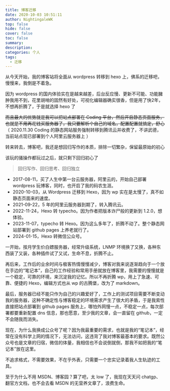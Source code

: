 ```yaml
---
title: 博客迁移
date: 2020-10-03 10:51:11
author: NightingaleWK
top: false
hide: false
cover: false
toc: false
summary: 
description: 
categories: 个人
tags:
  - 迁移
---
```

从今天开始，我的博客站将全面从 wordpress 转移到 hexo 上，佛系的迁移吧，慢慢来，我倒是不着急。

因为 wordpress 的国内体验实在是越来越差，后台反应慢、更新不可能、功能臃肿我用不到，花里胡哨的固然有好处，可视化编辑器确实很香，但是用了快2年，不想再折腾了，于是就选择 hexo 了

~~而且最大的优势就是我可以把站点部署在 Coding 平台，然后开启静态页面服务，也就是不用再花钱买服务器了，我只要解析个自己的域名，配置配置就搞定，舒心~~ （ 2020.11.30 Coding 的静态网站服务强制转移到腾讯云并收费了，不讲武德，当前站点现已部署到个人阿里云服务器上 ）

转来转去，博客吧，我还是想回归写作的本质，排除一切繁杂，保留最原始的初心

该玩的骚操作都玩过之后，就只剩下回归初心了

> 回归写作、回归思考、回归独立

- 2017-08-11，买了人生中第一台云服务器，阿里云的，开始自己部署 wordpress 玩博客，同时，也开启了我的码农生涯。
- 2020-10-03，从 Wordpress 迁移到 Hexo，因为 wp 实在是太慢了，真不如静态页面来的速度。
- 2021-09-22，5 年的阿里云服务器到期了，转入腾讯云。
- 2022-11-24，Hexo 转 typecho。因为作者把版本诈尸般的更新到 1.2.0，想体验。
- 2023-11-07，typecho 转 Hexo。因为这么多年了，折腾不动了。整个静态网站部署到 github pages 上养老就行了。
- 2024-01-15，Hexo 转微信公众号。

一开始，按月学生价白嫖服务器，经常升级系统，LNMP 环境换了又换，各种东西装了又装，各种插件试了又试，生命不息，折腾不止。

再后来，工作后的业余时间与极客热情慢慢减少，博客对我来说逐渐趋向于一个放在手边的“笔记本”，自己的工作经验和常用手册就放在博客里，我需要的慢慢就是一个稳定，可靠的环境，来沉淀我的记忆。所以不再折腾 wp，用上了急速、可靠、便捷的 Hexo，编辑方式也从 wp 的古腾堡，改为了 markdown。

最后，服务器已经不能只作为自己的兴趣爱好了，工作上的测试项目需要不断变动我的服务器，这种不确定性与博客稳定的环境需求产生了很大的矛盾，于是我索性直接把站点部署到 github pages 服务上，哪怕外网慢一点，不稳定一点，每次部署都要重新配置 dns 信息，那也愿意，至少我的文章，会一直留在 github，一定不会随我而消失。

现在，为什么我换成公众号了呢？因为我最重要的需求，也就是我的“笔记本”，经常在没有科学上网的情况下，无法访问，这违背了我对博客最基本的要求。既然公众号也是文章的归宿，微信的体量，我相信也不会说倒就倒，那我不如把我的“笔记本”放在这里。

不追求格式，不需要效果，不在乎外表，只需要一个忠实记录着我人生轨迹的工具。

至于为什么不用 MSDN、博客园？算了吧，太 low 了，我现在天天问 chatgp、翻官方文档，也不会去看 MSDN 的无营养文章了，浪费生命。


